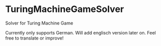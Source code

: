 # TuringMachineGameSolver
Solver for Turing Machine Game

Currently only supports German. Will add englisch version later on. Feel free to translate or improve!
